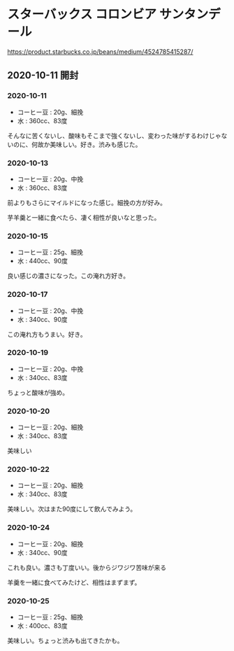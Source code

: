 # スターバックス コロンビア サンタンデール

<https://product.starbucks.co.jp/beans/medium/4524785415287/>

## 2020-10-11 開封

### 2020-10-11

- コーヒー豆 : 20g、細挽
- 水 : 360cc、83度

そんなに苦くないし、酸味もそこまで強くないし、変わった味がするわけじゃないのに、何故か美味しい。好き。渋みも感じた。

### 2020-10-13

- コーヒー豆 : 20g、中挽
- 水 : 360cc、83度

前よりもさらにマイルドになった感じ。細挽の方が好み。

芋羊羹と一緒に食べたら、凄く相性が良いなと思った。

### 2020-10-15

- コーヒー豆 : 25g、細挽
- 水 : 440cc、90度

良い感じの濃さになった。この淹れ方好き。

### 2020-10-17

- コーヒー豆 : 20g、中挽
- 水 : 340cc、90度

この淹れ方もうまい。好き。

### 2020-10-19

- コーヒー豆 : 20g、中挽
- 水 : 340cc、83度

ちょっと酸味が強め。

### 2020-10-20

- コーヒー豆 : 20g、細挽
- 水 : 340cc、83度

美味しい

### 2020-10-22

- コーヒー豆 : 20g、細挽
- 水 : 340cc、83度

美味しい。次はまた90度にして飲んでみよう。

### 2020-10-24

- コーヒー豆 : 20g、細挽
- 水 : 340cc、90度

これも良い。濃さも丁度いい。後からジワジワ苦味が来る

羊羹を一緒に食べてみたけど、相性はまずまず。

### 2020-10-25

- コーヒー豆 : 25g、細挽
- 水 : 400cc、83度

美味しい。ちょっと渋みも出てきたかも。
